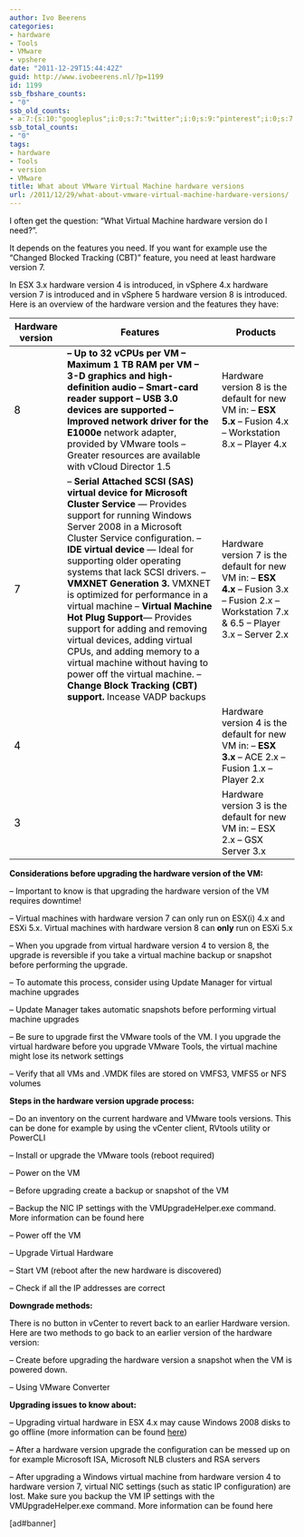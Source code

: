 ```yaml
---
author: Ivo Beerens
categories:
- hardware
- Tools
- VMware
- vpshere
date: "2011-12-29T15:44:42Z"
guid: http://www.ivobeerens.nl/?p=1199
id: 1199
ssb_fbshare_counts:
- "0"
ssb_old_counts:
- a:7:{s:10:"googleplus";i:0;s:7:"twitter";i:0;s:9:"pinterest";i:0;s:7:"fbshare";i:0;s:8:"linkedin";i:0;s:6:"reddit";i:0;s:6:"tumblr";i:0;}
ssb_total_counts:
- "0"
tags:
- hardware
- Tools
- version
- VMware
title: What about VMware Virtual Machine hardware versions
url: /2011/12/29/what-about-vmware-virtual-machine-hardware-versions/
---
```


<font color="#000000"></font>

<font color="#000000">I often get the question: “What Virtual Machine hardware version do I need?”. </font>

<font color="#000000">It depends on the features you need. If you want for example use the “Changed Blocked Tracking (CBT)” feature, you need at least hardware version 7.</font>

<font color="#000000">In ESX 3.x hardware version 4 is introduced, in vSphere 4.x hardware version 7 is introduced and in vSphere 5 hardware version 8 is introduced. Here is an overview of the hardware version and the features they have:</font>

<font color="#000000"></font>

| **<font color="#000000">Hardware version </font>** | **<font color="#000000">Features</font>** | **<font color="#000000">Products</font>** |
|---|---|---|
| <font color="#000000" size="4">8</font> | <font color="#000000">**– Up to 32 vCPUs per VM    – Maximum 1 TB RAM per VM    – 3-D graphics and high-definition audio    – Smart-card reader support    – USB 3.0 devices are supported    – Improved network driver for the E1000e** network adapter, provided by VMware tools    – Greater resources are available with vCloud Director 1.5</font> | <font color="#000000">Hardware version 8 is the default for new VM in:    – **ESX 5.x**    – Fusion 4.x    – Workstation 8.x    – Player 4.x</font> |
| <font color="#000000" size="4">7</font> | <font color="#000000">– **Serial Attached SCSI (SAS) virtual device for Microsoft Cluster Service** — Provides support for running Windows Server 2008 in a Microsoft Cluster Service configuration.    – **IDE virtual device** — Ideal for supporting older operating systems that lack SCSI drivers.    – **VMXNET Generation 3.** VMXNET is optimized for performance in a virtual machine    – **Virtual Machine Hot Plug Support**— Provides support for adding and removing virtual devices, adding virtual CPUs, and adding memory to a virtual machine without having to power off the virtual machine.    – **Change Block Tracking (CBT) support.** Incease VADP backups</font> | <font color="#000000">Hardware version 7 is the default for new VM in:    – **ESX 4.x**    – Fusion 3.x    – Fusion 2.x    – Workstation 7.x &amp; 6.5    – Player 3.x    – Server 2.x</font> |
| <font color="#000000" size="4">4</font> | <font color="#000000"></font> | <font color="#000000">Hardware version 4 is the default for new VM in:    – **ESX 3.x**    – ACE 2.x    – Fusion 1.x    – Player 2.x</font> |
| <font color="#000000" size="4">3</font> |  | <font color="#000000">Hardware version 3 is the default for new VM in:    – ESX 2.x    – GSX Server 3.x</font> |

<font color="#000000"></font>

<font color="#000000"></font>

<font color="#000000"></font>

<font color="#000000"></font>

<font color="#000000"></font>

**<font color="#000000"></font>**

<font color="#000000">**Considerations before upgrading the hardware version of the VM:**</font>

<font color="#000000">– Important to know is that upgrading the hardware version of the VM requires downtime!</font>

<font color="#000000">– Virtual machines with hardware version 7 can only run on ESX(i) 4.x and ESXi 5.x. Virtual machines with hardware version 8 can **only** run on ESXi 5.x</font>

<font color="#000000">– When you upgrade from virtual hardware version 4 to version 8, the upgrade is reversible if you take a virtual machine backup or snapshot before performing the upgrade.</font>

<font color="#000000">– To automate this process, consider using Update Manager for virtual machine upgrades</font>

<font color="#000000">– Update Manager takes automatic snapshots before performing virtual machine upgrades</font>

<font color="#000000">– Be sure to upgrade first the VMware tools of the VM. I you upgrade the virtual hardware before you upgrade VMware Tools, the virtual machine might lose its network settings </font>

<font color="#000000">– Verify that all VMs and .VMDK files are stored on VMFS3, VMFS5 or NFS volumes</font>

<font color="#000000"></font>

<font color="#000000"> </font>

<font color="#000000">**Steps in the hardware version upgrade process:**</font>

<font color="#000000">– Do an inventory on the current hardware and VMware tools versions. This can be done for example by using the vCenter client, RVtools utility or PowerCLI </font>

<font color="#000000">– Install or upgrade the VMware tools (reboot required)</font>

<font color="#000000">– Power on the VM</font>

<font color="#000000">– Before upgrading create a backup or snapshot of the VM</font>

<font color="#000000">– Backup the NIC IP settings with the VMUpgradeHelper.exe command. More information can be found </font><font color="#000000">here</font>

<font color="#000000">– Power off the VM</font>

<font color="#000000">– Upgrade Virtual Hardware</font>

<font color="#000000">– Start VM (reboot after the new hardware is discovered)</font>

<font color="#000000">– Check if all the IP addresses are correct</font>

<font color="#000000"></font>

<font color="#000000"> </font>

<font color="#000000">**Downgrade methods:**</font>

<font color="#000000">There is no button in vCenter to revert back to an earlier Hardware version. Here are two methods to go back to an earlier version of the hardware version:</font>

<font color="#000000">– Create before upgrading the hardware version a snapshot when the VM is powered down.</font>

<font color="#000000">– Using VMware Converter </font>

<font color="#000000"></font>

<font color="#000000"></font>

<font color="#000000"> </font>

<font color="#000000">**Upgrading issues to know about:**</font>

<font color="#000000">– Upgrading virtual hardware in ESX 4.x may cause Windows 2008 disks to go offline (more information can be found </font>[<font color="#000000">here</font>](http://kb.vmware.com/selfservice/microsites/search.do?language=en_US&cmd=displayKC&externalId=1013109)<font color="#000000">)</font>

<font color="#000000">– After a hardware version upgrade the configuration can be messed up on for example Microsoft ISA, Microsoft NLB clusters and RSA servers </font>

<font color="#000000">– After upgrading a Windows virtual machine from hardware version 4 to hardware version 7, virtual NIC settings (such as static IP configuration) are lost. Make sure you backup the VM IP settings with the VMUpgradeHelper.exe command. More information can be found </font><font color="#000000">here</font>

<font color="#000000"></font>

<font color="#000000"></font>

<font color="#000000"> </font>

<font color="#000000"></font>

\[ad#banner\]
